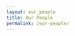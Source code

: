 ```yaml
---
layout: our_people
title: Our People
permalink: /our-people/
---
```


<!--- This child document initializes the page in Jekyll. -->